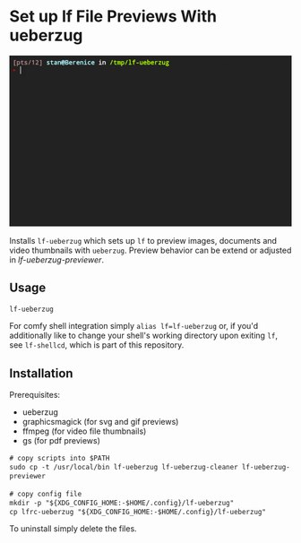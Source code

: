 # Set up **lf** File Previews With **ueberzug**

![](demo.gif)

Installs `lf-ueberzug` which sets up `lf` to preview images, documents and
video thumbnails with `ueberzug`. Preview behavior can be extend or adjusted in
*lf-ueberzug-previewer*.


## Usage

```
lf-ueberzug
```

For comfy shell integration simply `alias lf=lf-ueberzug` or, if you'd
additionally like to change your shell's working directory upon exiting `lf`,
see `lf-shellcd`, which is part of this repository.


## Installation

Prerequisites:
+ ueberzug
+ graphicsmagick (for svg and gif previews)
+ ffmpeg (for video file thumbnails)
+ gs (for pdf previews)

```
# copy scripts into $PATH
sudo cp -t /usr/local/bin lf-ueberzug lf-ueberzug-cleaner lf-ueberzug-previewer

# copy config file
mkdir -p "${XDG_CONFIG_HOME:-$HOME/.config}/lf-ueberzug"
cp lfrc-ueberzug "${XDG_CONFIG_HOME:-$HOME/.config}/lf-ueberzug"
```

To uninstall simply delete the files.
